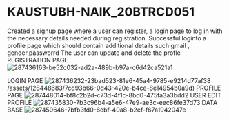 # KAUSTUBH-NAIK_20BTRCD051

Created a signup page where a user can register, a login page to log in with the necessary details needed during registration. Successful loginto a profile page which should contain additional details such gmail , gender,passworrd The user can update and delete the profle
REGISTRATION PAGE 
![287436163-be52c032-ad2a-489b-b97a-c6d42ca521a1](https://github.com/Kaustubhnaik45/KAUSTUBH-NAIK_20BTRCD051/assets/128448683/137d9c9e-6f92-4622-9960-96f8d4629069)

LOGIN PAGE
![287436232-23bad523-81e6-45a4-9785-e9214d77af38](https://github.com/Kaustubhnaik45/KAUSTUBH-NAIK_20BTRCD051/assets/128448683/45cbf44d-5698-42ba-be30-5b3040073438)
/assets/128448683/7cd93b66-0d43-420e-b4ce-8e14954b0a9d)
PROFILE PAGE 
![287448014-bf8c2b2d-c73d-4f1c-8bd0-475fa3a3bdd2](https://github.com/Kaustubhnaik45/KAUSTUBH-NAIK_20BTRCD051/assets/128448683/83e02232-c37e-4383-a012-8502d5cc7b03)
USER EDIT PROFILE 
![287435830-7b3c96b4-a5e6-47e9-ae3c-eec86fe37d73](https://github.com/Kaustubhnaik45/KAUSTUBH-NAIK_20BTRCD051/assets/128448683/49b3dfc5-baf1-4347-a485-6a165e3a5baa)
DATA BASE
![287450646-7bfb3fd0-6ebf-40a8-b2ef-f67a1942047e](https://github.com/Kaustubhnaik45/KAUSTUBH-NAIK_20BTRCD051/assets/128448683/1ae85537-f946-4d76-9809-08d91724c4a4)
